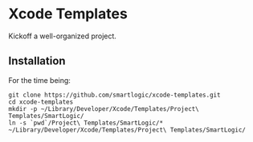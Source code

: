 Xcode Templates
===============

Kickoff a well-organized project.


Installation
------------

For the time being:

    git clone https://github.com/smartlogic/xcode-templates.git
    cd xcode-templates
    mkdir -p ~/Library/Developer/Xcode/Templates/Project\ Templates/SmartLogic/
    ln -s `pwd`/Project\ Templates/SmartLogic/* ~/Library/Developer/Xcode/Templates/Project\ Templates/SmartLogic/
